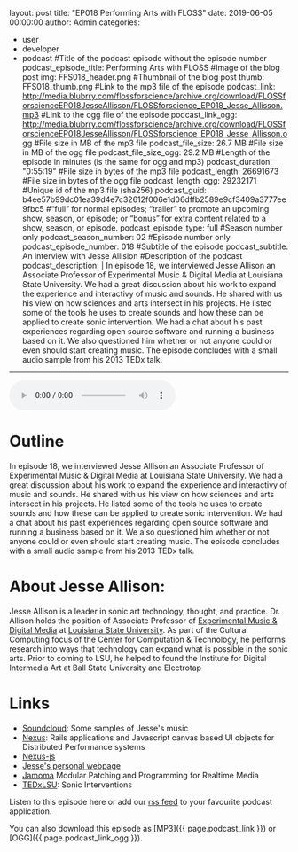layout: post
title: "EP018 Performing Arts with FLOSS"
date: 2019-06-05 00:00:00
author: Admin
categories: 
 - user
 - developer
 - podcast
#Title of the podcast episode without the episode number
podcast_episode_title: Performing Arts with FLOSS
#Image of the blog post
img: FFS018_header.png
#Thumbnail of the blog post
thumb: FFS018_thumb.png
#Link to the mp3 file of the episode
podcast_link: http://media.blubrry.com/flossforscience/archive.org/download/FLOSSforscienceEP018JesseAllisson/FLOSSforscience_EP018_Jesse_Allisson.mp3
#Link to the ogg file of the episode
podcast_link_ogg: http://media.blubrry.com/flossforscience/archive.org/download/FLOSSforscienceEP018JesseAllisson/FLOSSforscience_EP018_Jesse_Allisson.ogg
#File size in MB of the mp3 file
podcast_file_size: 26.7 MB
#File size in MB of the ogg file
podcast_file_size_ogg: 29.2 MB
#Length of the episode in minutes (is the same for ogg and mp3)
podcast_duration: "0:55:19"
#File size in bytes of the mp3 file
podcast_length: 26691673
#File size in bytes of the ogg file
podcast_length_ogg: 29232171
#Unique id of the mp3 file (sha256)
podcast_guid: b4ee57b99dc01ea39d4e7c32612f006e1d06dffb2589e9cf3409a3777ee9fbc5
#“full” for normal episodes; “trailer” to promote an upcoming show, season, or episode; or “bonus” for extra content related to a show, season, or episode.
podcast_episode_type: full
#Season number only
podcast_season_number: 02
#Episode number only
podcast_episode_number: 018
#Subtitle of the episode 
podcast_subtitle: An interview with Jesse Allision
#Description of the podcast
podcast_description: |
  In episode 18, we interviewed Jesse Allison an Associate Professor of Experimental Music & Digital Media at Louisiana State University. We had a great discussion about his work to expand the experience and interactivy of music and sounds. He shared with us his view on how sciences and arts intersect in his projects. He listed some of the tools he uses to create sounds and how these can be applied to create sonic intervention. We had a chat about his past experiences regarding open source software and running a business based on it. We also questioned him whether or not anyone could or even should start creating music. The episode concludes with a small audio sample from his 2013 TEDx talk.  
---

<audio controls>
  <source src="{{ page.podcast_link_ogg }}" type="audio/ogg">
  <source src="{{ page.podcast_link }}" type="audio/mpeg">
Your browser does not support the audio element.
</audio>

# Outline

In episode 18, we interviewed Jesse Allison an Associate Professor of Experimental Music & Digital Media at Louisiana State University. We had a great discussion about his work to expand the experience and interactivy of music and sounds. He shared with us his view on how sciences and arts intersect in his projects. He listed some of the tools he uses to create sounds and how these can be applied to create sonic intervention. We had a chat about his past experiences regarding open source software and running a business based on it. We also questioned him whether or not anyone could or even should start creating music. The episode concludes with a small audio sample from his 2013 TEDx talk. 

# About Jesse Allison: 

Jesse Allison is a leader in sonic art technology, thought, and practice. Dr. Allison holds the position of Associate Professor of [Experimental Music & Digital Media](https://www.lsu.edu/cmda/music/index.php) at [Louisiana State University](https://www.lsu.edu). As part of the Cultural Computing focus of the Center for Computation & Technology, he performs research into ways that technology can expand what is possible in the sonic arts. Prior to coming to LSU, he helped to found the Institute for Digital Intermedia Art at Ball State University and Electrotap

# Links
* [Soundcloud](https://soundcloud.com/allisonic): Some samples of Jesse's music
* [Nexus](https://nuget.pkg.github.com/jesseallison/NEXUS): Rails applications and Javascript canvas based UI objects for Distributed Performance systems
* [Nexus-js](https://github.com/nexus-js)
* [Jesse's personal webpage](http://allisonic.com/)
* [Jamoma](http://jamoma.org/) Modular Patching and Programming for Realtime Media
* [TEDxLSU](https://www.youtube.com/watch?v=YXNO9N98rHc): Sonic Interventions

Listen to this episode here or add our [rss feed](https://flossforscience.com/feed.xml) to your favourite podcast application. 

You can also download this episode as [MP3]({{ page.podcast_link }}) or [OGG]({{ page.podcast_link_ogg }}). 
